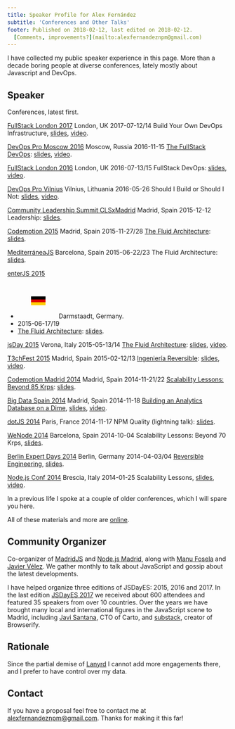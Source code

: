 ```yaml
---
title: Speaker Profile for Alex Fernández 
subtitle: 'Conferences and Other Talks'
footer: Published on 2018-02-12, last edited on 2018-02-12.
  [Comments, improvements?](mailto:alexfernandeznpm@gmail.com)
---
```


I have collected my public speaker experience in this page.
More than a decade boring people at diverse conferences,
lately mostly about Javascript and DevOps.

## Speaker

Conferences, latest first.

[FullStack London 2017](https://skillsmatter.com/conferences/8264-fullstack-2017-the-conference-on-javascript-node-and-internet-of-things)
London, UK
2017-07-12/14
Build Your Own DevOps Infrastructure,
[slides](https://slides.com/alexfernandez/build-your-owndevops-infrastructure-fullstack/),
[video](https://skillsmatter.com/skillscasts/10239-build-your-own-devops-infrastructure).

[DevOps Pro Moscow 2016](http://www.devopspro.ru/2016/)
Moscow, Russia
2016-11-15
[The FullStack DevOps](http://www.devopspro.ru/2016/alex-fernandez/):
[slides](https://slides.com/alexfernandez/2016-11-fullstack-devops/),
[video](https://www.youtube.com/watch?v=rofFbzBMchw).

[FullStack London 2016](https://skillsmatter.com/conferences/7278-fullstack-2016-the-conference-on-javascript-node-and-internet-of-things)
London, UK
2016-07-13/15
FullStack DevOps:
[slides](https://slides.com/alexfernandez/2016-07-fullstack-devops/),
[video](https://skillsmatter.com/skillscasts/8156-fullstack-devops).

[DevOps Pro Vilnius](http://devopspro.lt/2016/)
Vilnius, Lithuania
2016-05-26
Should I Build or Should I Not:
[slides](https://slides.com/alexfernandez/2016-05-build-or-not/),
[video](http://devopspro.lt/2016/alex-fernandez/).

[Community Leadership Summit CLSxMadrid](https://clsxspain.es/index.en.html)
Madrid, Spain
2015-12-12
Leadership:
[slides](https://slides.com/alexfernandez/leadership-clsxmadrid-2015/).

[Codemotion 2015](https://2015.codemotion.es/)
Madrid, Spain
2015-11-27/28
[The Fluid Architecture](https://2015.codemotion.es/agenda.html#5677904553836544/51104001):
[slides](https://slides.com/alexfernandez/fluid-architecture-codemotion-2015/).

[MediterráneaJS](http://lanyrd.com/2015/mediterraneajs/)
Barcelona, Spain
2015-06-22/23
The Fluid Architecture:
[slides](https://slides.com/alexfernandez/fluid-architecture-mediterraneajs-2015/).

[enterJS 2015](https://www.enterjs.de/archive/2015/)

* <img height="20" src="./pics/germany.svg" alt="Germany" style="margin:30px;">Darmstaadt, Germany.
* 2015-06-17/19
* [The Fluid Architecture](https://www.enterjs.de/archive/2015/abstracts.html#fluid-architecture):
[slides](https://slides.com/alexfernandez/fluid-architecture-enterjs-2015/).

[jsDay 2015](http://2015.jsday.it/)
Verona, Italy
2015-05-13/14
[The Fluid Architecture](http://2015.jsday.it/talk/the-fluid-architecture/):
[slides](https://slides.com/alexfernandez/fluid-architecture-jsday-verona/),
[video](https://vimeo.com/136912284).

[T3chFest 2015](https://t3chfest.uc3m.es/2015/)
Madrid, Spain
2015-02-12/13
[Ingeniería Reversible](https://t3chfest.uc3m.es/2015/programa/ingenieria-reversible-revirtiendo-los-efectos-del-tiempo/):
[slides](https://slides.com/alexfernandez/ingenieria-reversible/),
[video](https://www.youtube.com/watch?v=9E9gwGlmHis).

[Codemotion Madrid 2014](http://2014.codemotion.es/en/)
Madrid, Spain
2014-11-21/22
[Scalability Lessons: Beyond 85 Krps](http://2014.codemotion.es/en/agenda.html?recommended=#day1/escalar-con-nodejs-tras-las-50-mil-peticiones-por-segundo):
[slides](https://slides.com/alexfernandez/scalability-lessons-beyond-85krps/).

[Big Data Spain 2014](http://www.bigdataspain.org/2014/)
Madrid, Spain
2014-11-18
[Building an Analytics Database on a Dime](http://www.bigdataspain.org/2014/conference/analytics-for-ads-servers-by-mediasmart-mobile.html),
[slides](https://slides.com/alexfernandez/analytics-dime/),
[video](https://www.youtube.com/watch?v=F3rzQdCDxgg).

[dotJS 2014](http://2014.dotjs.io/)
Paris, France
2014-11-17
NPM Quality (lightning talk):
[slides](https://slides.com/alexfernandez/npm-quality/).

[WeNode 2014](http://lanyrd.com/2014/wenode/)
Barcelona, Spain
2014-10-04
Scalability Lessons: Beyond 70 Krps,
[slides](https://slides.com/alexfernandez/scalability-lessons-beyond-70krps/).

[Berlin Expert Days 2014](http://bed-con.org/2014/)
Berlin, Germany
2014-04-03/04
[Reversible Engineering](http://bed-con.org/2014/talks/Reversible-Engineering-Going-Back-in-Time),
[slides](https://slides.com/alexfernandez/reversible-engineering/).

[Node.js Conf 2014](http://2014.nodejsconf.it/)
Brescia, Italy
2014-01-25
Scalability Lessons,
[slides](https://slides.com/alexfernandez/scalability-lessons/),
[video](https://vimeo.com/121892726).

In a previous life I spoke at a couple of older conferences,
which I will spare you here.

All of these materials and more are
[online](https://slides.com/alexfernandez).

## Community Organizer

Co-organizer of
[MadridJS](https://www.meetup.com/es-ES/madridjs/)
and
[Node.js Madrid](https://www.meetup.com/es-ES/Node-js-Madrid/),
along with
[Manu Fosela](https://twitter.com/manufosela)
and
[Javier Vélez](https://twitter.com/javiervelezreye).
We gather monthly to talk about JavaScript and gossip about the latest developments.

I have helped organize three editions of JSDayES:
2015, 2016 and 2017.
In the last edition
[JSDayES 2017](http://2017.jsday.es/)
we received about 600 attendees and featured 35 speakers from over 10 countries.
Over the years we have brought many local and international figures in the JavaScript scene to Madrid,
including
[Javi Santana](http://javisantana.com/), CTO of Carto,
and
[substack](https://github.com/substack), creator of Browserify.

## Rationale

Since the partial demise of
[Lanyrd](http://lanyrd.com/profile/pinchito/)
I cannot add more engagements there,
and I prefer to have control over my data.

## Contact

If you have a proposal feel free to contact me at
[alexfernandeznpm@gmail.com](mailto:alexfernandeznpm@gmail.com).
Thanks for making it this far!


